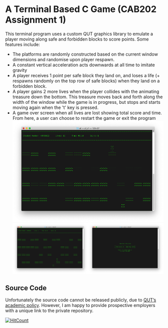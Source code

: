 # A Terminal Based C Game (CAB202 Assignment 1)
This terminal program uses a custom QUT graphics library to emulate a player moving along safe and forbidden blocks to score points. Some features include:
- The platforms are randomly constructed based on the current window dimensions and randomise upon player respawn.
- A constant vertical acceleration acts downwards at all time to imitate gravity
- A player receives 1 point per safe block they land on, and loses a life (+ respawns randomly on the top row of safe blocks) when they land on a forbidden block.
- A player gains 2 more lives when the player collides with the animating treasure down the bottom. This treasure moves back and forth along the width of the window while the game is in progress, but stops and starts moving again when the 't' key is pressed.
- A game over screen when all lives are lost showing total score and time. From here, a user can choose to restart the game or exit the program
![Terminal Gameplay](finishedProduct/gamePlay1.png)
![Terminal Gameplay2](finishedProduct/gameplay3.png)


## Source Code
Unfortunately the source code cannot be released publicly, due to [QUT’s academic policy](http://www.mopp.qut.edu.au/C/C_05_03.jsp#C_05_03.06.mdoc). However, I am happy to provide prospective employers with a unique link to the private repository.

[![HitCount](http://hits.dwyl.com/g4b-y/CAB202-A1-public.svg)](http://hits.dwyl.com/g4b-y/CAB202-A1-public)
